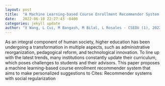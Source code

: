 ```yaml
---
layout: post
title:  "A Machine Learning-based Course Enrollment Recommender System."
date:   2022-06-10 22:27:43 -0400
categories: jekyll update
author: "X Wang, L Cui, M Bangash, M Bilal, L Rosales - CSEDU (1), 2022"
---
```

As an integral component of human society, higher education has been undergoing a transformation in multiple aspects, such as administrative reorganization, pedagogical reform, and technological innovation. To line up with the latest trends, many institutions constantly update their curriculum, which poses challenges to students and their advisors. This paper proposes a machine learning-based course enrollment recommender system that aims to make personalized suggestions to  Cites: Recommender systems with social regularization